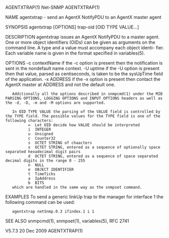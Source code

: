 AGENTXTRAP(1)                                                                                      Net-SNMP                                                                                     AGENTXTRAP(1)



NAME
       agentxtrap - send an AgentX NotifyPDU to an AgentX master agent

SYNOPSIS
       agentxtrap [OPTIONS] trap-oid [OID TYPE VALUE...]

DESCRIPTION
       agentxtrap  issues  an AgentX NotifyPDU to a master agent. One or more object identifiers (OIDs) can be given as arguments on the command line.  A type and a value must accompany each object identi-
       fier.  Each variable name is given in the format specified in variables(5).

OPTIONS
       -c contextName
             if the -c option is present then the notification is sent in the nondefault name context.
       -U uptime
             if the -U option is present then that value, parsed as centiseconds, is taken to be the sysUpTime field of the application.
       -x ADDRESS
             if the -x option is present then contact the AgentX master at ADDRESS and not the default one.

       Additionally all the options described in snmpcmd(1) under the MIB PARSING OPTIONS, LOGGING OPTIONS and INPUT OPTIONS headers as well as the -d, -D, -m and -M options are supported.

       In OID TYPE VALUE the parsing of the VALUE field is controlled by the TYPE field. The possible values for the TYPE field is one of the following characters:
              =  Let OID decide how VALUE should be interpreted
              i  INTEGER
              u  Unsigned
              c  Counter32
              s  OCTET STRING of chaacters
              x  OCTET STRING, entered as a sequence of optionally space separated hexadecimal digit pairs
              d  OCTET STRING, entered as a sequence of space separated decimal digits in the range 0 - 255
              n  NULL
              o  OBJECT IDENTIFIER
              t  TimeTicks
              a  IpAddress
              b  BITS
       which are handled in the same way as the snmpset command.

EXAMPLES
       To send a generic linkUp trap to the manager for interface 1 the following command can be used:

       agentxtrap netSnmp.0.3 ifindex.1 i 1

SEE ALSO
       snmpcmd(1), snmpset(1), variables(5), RFC 2741



V5.7.3                                                                                           20 Dec 2009                                                                                    AGENTXTRAP(1)
